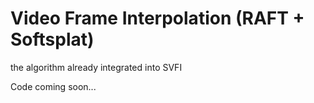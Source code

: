 # Video Frame Interpolation (RAFT + Softsplat)

the algorithm already integrated into SVFI

Code coming soon...
